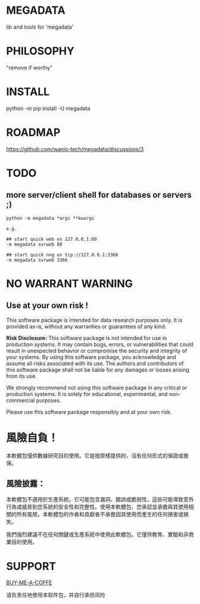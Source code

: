 # MEGADATA

lib and tools for 'megadata'

# PHILOSOPHY

"remove if worthy"

# INSTALL

python -m pip install -U megadata

# ROADMAP

https://github.com/wanjo-tech/megadata/discussions/3

# TODO

## more server/client shell for databases or servers ;)

```
python -m megadata *args **kwargs

e.g.

## start quick web on 127.0.0.1:80
-m megadata svrweb 80

## start quick nng on tcp://127.0.0.1:3366
-m megadata svrweb 3366
```

# NO WARRANT WARNING

## Use at your own risk !

This software package is intended for data research purposes only. It is provided as-is, without any warranties or guarantees of any kind. 

**Risk Disclosure:**
This software package is not intended for use in production systems. It may contain bugs, errors, or vulnerabilities that could result in unexpected behavior or compromise the security and integrity of your systems. By using this software package, you acknowledge and assume all risks associated with its use. The authors and contributors of this software package shall not be liable for any damages or losses arising from its use.

We strongly recommend not using this software package in any critical or production systems. It is solely for educational, experimental, and non-commercial purposes.

Please use this software package responsibly and at your own risk.

# 風險自負！

本軟體包僅供數據研究目的使用。它是按原樣提供的，沒有任何形式的保證或擔保。

## 風險披露：

本軟體包不適用於生產系統。它可能包含漏洞、錯誤或脆弱性，這些可能導致意外行為或威脅到您系統的安全性和完整性。使用本軟體包，您承認並承擔與其使用相關的所有風險。本軟體包的作者和貢獻者不承擔因其使用而產生的任何損害或損失。

我們強烈建議不在任何關鍵或生產系統中使用此軟體包。它僅供教育、實驗和非商業目的使用。

# SUPPORT

[BUY-ME-A-COFFE](https://buy.stripe.com/4gw8xu1Ij61CbCw4gm)

<!--
<script async
  src="https://js.stripe.com/v3/buy-button.js">
</script>

<stripe-buy-button
  buy-button-id="buy_btn_1O1LWzAZeDyeb7mKWtFSiHs8"
  publishable-key="pk_live_51MtUANAZeDyeb7mKtPVXLIE7iHlW4JQ6tdlOfMDOftxjOFLZKwBy8eBo39kaCUbGhrw8FXNz5rb3Xhyr78KP40cN00KwFFgzYL"
>
</stripe-buy-button>
-->
请负责任地使用本软件包，并自行承担风险



